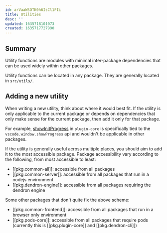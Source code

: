 ```yaml
---
id: arVaaWSOTK0h6IsCl1FIi
title: Utilities
desc: ''
updated: 1635718101073
created: 1635717727990
---
```


## Summary

Utility functions are modules with minimal inter-package dependencies that can be used widely within other packages.

Utility functions can be located in any package. They are generally located in `src/utils/`.


## Adding a new utility

When writing a new utility, think about where it would best fit. If the utility is only applicable to the current package or depends on dependencies that only make sense for the current package, then add it only for that package. 

For example, [showInitProgress](https://github.com/dendronhq/dendron/blob/b9c3a8994a3d068dc65ba8afb9f06abbeaa8c195/packages/plugin-core/src/utils.ts#L605) in `plugin-core` is specifically tied to the `vscode.window.showProgress` api and wouldn't be applicable in other packages. 

If the utility is generally useful across multiple places, you should aim to add it to the most accessible package. Package accessibility vary according to the following, from most accessible to least:

- [[pkg.common-all]]: accessible from all packages
- [[pkg.common-server]]: accessible from all packages that run in a nodejs environment
- [[pkg.dendron-engine]]: accessible from all packages requiring the dendron engine

Some other packages that don't quite fix the above scheme:
- [[pkg.common-frontend]]: accessible from all packages that run in a browser only environment
- [[pkg.pods-core]]: accessible from all packages that require pods (currently this is [[pkg.plugin-core]] and [[pkg.dendron-cli]])
